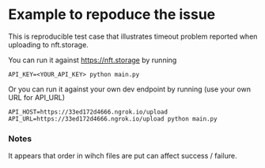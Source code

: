 # Example to repoduce the issue

This is reproducible test case that illustrates timeout problem reported when uploading to nft.storage.

You can run it against https://nft.storage by running

```
API_KEY=<YOUR_API_KEY> python main.py
```

Or you can run it against your own dev endpoint by running (use your own URL for API_URL)

```
API_HOST=https://33ed172d4666.ngrok.io/upload API_URL=https://33ed172d4666.ngrok.io/upload python main.py
```


### Notes

It appears that order in wihch files are put can affect success / failure.
